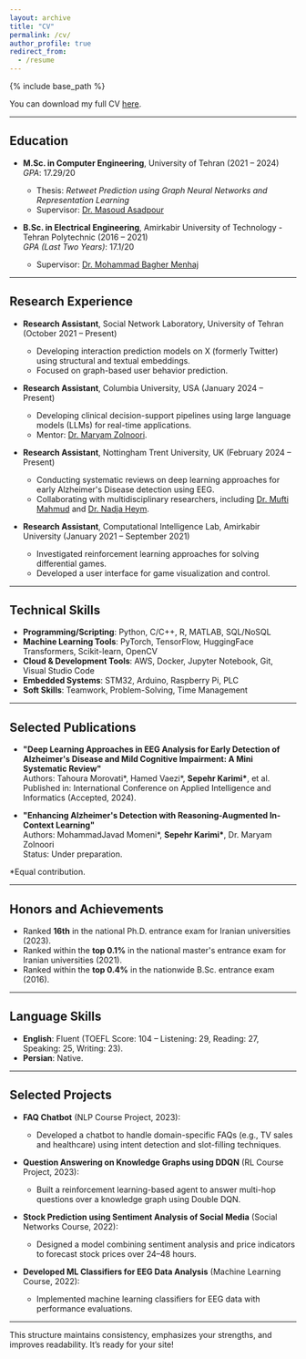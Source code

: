 ```yaml
---
layout: archive
title: "CV"
permalink: /cv/
author_profile: true
redirect_from:
  - /resume
---
```


{% include base_path %}

You can download my full CV [here](https://github.com/sepehr-karimi/sepehr-karimi.github.io/raw/master/files/CV.pdf).

---

## Education
- **M.Sc. in Computer Engineering**, University of Tehran (2021 – 2024)  
  *GPA*: 17.29/20  
  - Thesis: *Retweet Prediction using Graph Neural Networks and Representation Learning*  
  - Supervisor: [Dr. Masoud Asadpour](https://scholar.google.com/citations?user=MKwwcvIAAAAJ&hl=en)

- **B.Sc. in Electrical Engineering**, Amirkabir University of Technology - Tehran Polytechnic (2016 – 2021)  
  *GPA (Last Two Years)*: 17.1/20  
  - Supervisor: [Dr. Mohammad Bagher Menhaj](https://scholar.google.com/citations?hl=en&user=0EN-JbQAAAAJ)

---

## Research Experience
- **Research Assistant**, Social Network Laboratory, University of Tehran (October 2021 – Present)  
  - Developing interaction prediction models on X (formerly Twitter) using structural and textual embeddings.  
  - Focused on graph-based user behavior prediction.

- **Research Assistant**, Columbia University, USA (January 2024 – Present)  
  - Developing clinical decision-support pipelines using large language models (LLMs) for real-time applications.  
  - Mentor: [Dr. Maryam Zolnoori](https://www.linkedin.com/in/maryamzolnoori).

- **Research Assistant**, Nottingham Trent University, UK (February 2024 – Present)  
  - Conducting systematic reviews on deep learning approaches for early Alzheimer's Disease detection using EEG.  
  - Collaborating with multidisciplinary researchers, including [Dr. Mufti Mahmud](mailto:mufti.mahmud@ntu.ac.uk) and [Dr. Nadja Heym](mailto:nadja.heym@ntu.ac.uk).

- **Research Assistant**, Computational Intelligence Lab, Amirkabir University (January 2021 – September 2021)  
  - Investigated reinforcement learning approaches for solving differential games.  
  - Developed a user interface for game visualization and control.

---

## Technical Skills
- **Programming/Scripting**: Python, C/C++, R, MATLAB, SQL/NoSQL  
- **Machine Learning Tools**: PyTorch, TensorFlow, HuggingFace Transformers, Scikit-learn, OpenCV  
- **Cloud & Development Tools**: AWS, Docker, Jupyter Notebook, Git, Visual Studio Code  
- **Embedded Systems**: STM32, Arduino, Raspberry Pi, PLC  
- **Soft Skills**: Teamwork, Problem-Solving, Time Management  

---

## Selected Publications
- **"Deep Learning Approaches in EEG Analysis for Early Detection of Alzheimer's Disease and Mild Cognitive Impairment: A Mini Systematic Review"**  
  Authors: Tahoura Morovati\*, Hamed Vaezi\*, **Sepehr Karimi\***, et al.  
  Published in: International Conference on Applied Intelligence and Informatics (Accepted, 2024).

- **"Enhancing Alzheimer's Detection with Reasoning-Augmented In-Context Learning"**  
  Authors: MohammadJavad Momeni\*, **Sepehr Karimi\***, Dr. Maryam Zolnoori  
  Status: Under preparation.

\*Equal contribution.

---

## Honors and Achievements
- Ranked **16th** in the national Ph.D. entrance exam for Iranian universities (2023).  
- Ranked within the **top 0.1%** in the national master's entrance exam for Iranian universities (2021).  
- Ranked within the **top 0.4%** in the nationwide B.Sc. entrance exam (2016).

---

## Language Skills
- **English**: Fluent (TOEFL Score: 104 – Listening: 29, Reading: 27, Speaking: 25, Writing: 23).  
- **Persian**: Native.

---

## Selected Projects
- **FAQ Chatbot** (NLP Course Project, 2023):  
  - Developed a chatbot to handle domain-specific FAQs (e.g., TV sales and healthcare) using intent detection and slot-filling techniques.  

- **Question Answering on Knowledge Graphs using DDQN** (RL Course Project, 2023):  
  - Built a reinforcement learning-based agent to answer multi-hop questions over a knowledge graph using Double DQN.

- **Stock Prediction using Sentiment Analysis of Social Media** (Social Networks Course, 2022):  
  - Designed a model combining sentiment analysis and price indicators to forecast stock prices over 24–48 hours.

- **Developed ML Classifiers for EEG Data Analysis** (Machine Learning Course, 2022):  
  - Implemented machine learning classifiers for EEG data with performance evaluations.

---

This structure maintains consistency, emphasizes your strengths, and improves readability. It’s ready for your site!
